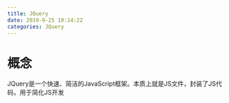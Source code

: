 ```yaml
---
title: JQuery
date: 2019-9-25 10:14:22
categories: JQuery
---
```


# 概念

JQuery是一个快速、简洁的JavaScript框架。本质上就是JS文件，封装了JS代码，用于简化JS开发

# 


